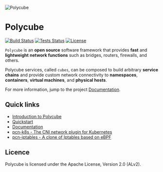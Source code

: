 ![Polycube](Documentation/images/polycube-logo.png )

# Polycube

[![Build Status](http://130.192.225.104:8080/buildStatus/icon?job=polycube_netgroup/master)](http://130.192.225.104:8080/job/polycube_netgroup/)
[![Tests Status](http://130.192.225.104:9000/tests/polycube-test/master)](http://130.192.225.104:8080/job/polycube-test/job/master/)
[![License](https://img.shields.io/badge/License-Apache%202.0-blue.svg)](http://www.apache.org/licenses/LICENSE-2.0)

``Polycube`` is an **open source** software framework that provides **fast** and **lightweight** **network functions** such as bridges, routers, firewalls, and others.

Polycube services, called `cubes`, can be composed to build arbitrary **service chains** and provide custom network connectivity to **namespaces**, **containers**, **virtual machines**, and **physical hosts**.

For more information, jump to the project [Documentation](https://polycube-network.readthedocs.io/en/latest/).


## Quick links
 - [Introduction to Polycube](https://polycube-network.readthedocs.io/en/latest/intro.html)
 - [Quickstart](https://polycube-network.readthedocs.io/en/latest/quickstart.html)
 - [Documentation](https://polycube-network.readthedocs.io/en/latest/)
 - [pcn-k8s - The CNI network plugin for Kubernetes](https://polycube-network.readthedocs.io/en/latest/components/k8s/pcn-kubernetes.html)
 - [pcn-iptables - A clone of Iptables based on eBPF](https://polycube-network.readthedocs.io/en/latest/components/iptables/pcn-iptables.html)


## Licence
Polycube is licensed under the Apache License, Version 2.0 (ALv2).

